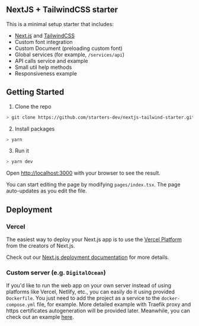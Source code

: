 ## NextJS + TailwindCSS starter

This is a minimal setup starter that includes:

- [Next.js](https://nextjs.org/) and [TailwindCSS](https://tailwindcss.com/)
- Custom font integration
- Custom Document (preloading custom font)
- Global services (for example, `/services/api`)
- API calls service and example
- Small util help methods
- Responsiveness example

## Getting Started

1. Clone the repo

```bash
> git clone https://github.com/starters-dev/nextjs-tailwind-starter.git web-app && cd web-app
```

2. Install packages

```bash
> yarn
```

3. Run it

```bash
> yarn dev
```

Open [http://localhost:3000](http://localhost:3000) with your browser to see the result.

You can start editing the page by modifying `pages/index.tsx`. The page auto-updates as you edit the file.

## Deployment

### Vercel

The easiest way to deploy your Next.js app is to use the [Vercel Platform](https://vercel.com/new?utm_medium=default-template&filter=next.js&utm_source=create-next-app&utm_campaign=create-next-app-readme) from the creators of Next.js.

Check out our [Next.js deployment documentation](https://nextjs.org/docs/deployment) for more details.

### Custom server (e.g. `DigitalOcean`)

If you'd like to run the web app on your own server instead of using platforms like Vercel, Netlify, etc., you can easily do it using provided `Dockerfile`. You just need to add the project as a service to the `docker-compose.yml` file, for example. More detailed example with Traefik proxy and https certificates autogeneration will be provided later. Meanwhile, you can check out an example [here](https://github.com/starters-dev/mattermost-traefik).
